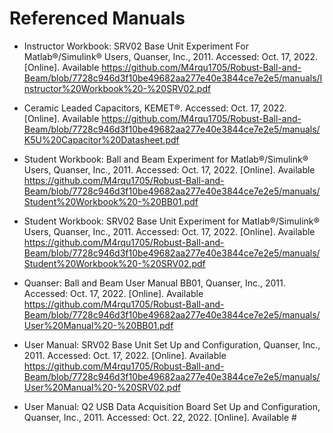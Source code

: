 # Referenced Manuals

* Instructor Workbook: SRV02 Base Unit Experiment For Matlab®/Simulink® Users, Quanser, Inc., 2011. Accessed: Oct. 17, 2022. [Online]. Available https://github.com/M4rqu1705/Robust-Ball-and-Beam/blob/7728c946d3f10be49682aa277e40e3844ce7e2e5/manuals/Instructor%20Workbook%20-%20SRV02.pdf

* Ceramic Leaded Capacitors, KEMET®. Accessed: Oct. 17, 2022. [Online]. Available https://github.com/M4rqu1705/Robust-Ball-and-Beam/blob/7728c946d3f10be49682aa277e40e3844ce7e2e5/manuals/K5U%20Capacitor%20Datasheet.pdf

* Student Workbook: Ball and Beam Experiment for Matlab®/Simulink® Users, Quanser, Inc., 2011. Accessed: Oct. 17, 2022. [Online]. Available https://github.com/M4rqu1705/Robust-Ball-and-Beam/blob/7728c946d3f10be49682aa277e40e3844ce7e2e5/manuals/Student%20Workbook%20-%20BB01.pdf

* Student Workbook: SRV02 Base Unit Experiment for Matlab®/Simulink® Users, Quanser, Inc., 2011. Accessed: Oct. 17, 2022. [Online]. Available https://github.com/M4rqu1705/Robust-Ball-and-Beam/blob/7728c946d3f10be49682aa277e40e3844ce7e2e5/manuals/Student%20Workbook%20-%20SRV02.pdf

* Quanser: Ball and Beam User Manual BB01, Quanser, Inc., 2011. Accessed: Oct. 17, 2022. [Online]. Available https://github.com/M4rqu1705/Robust-Ball-and-Beam/blob/7728c946d3f10be49682aa277e40e3844ce7e2e5/manuals/User%20Manual%20-%20BB01.pdf

* User Manual: SRV02 Base Unit Set Up and Configuration, Quanser, Inc., 2011. Accessed: Oct. 17, 2022. [Online]. Available https://github.com/M4rqu1705/Robust-Ball-and-Beam/blob/7728c946d3f10be49682aa277e40e3844ce7e2e5/manuals/User%20Manual%20-%20SRV02.pdf

* User Manual: Q2 USB Data Acquisition Board Set Up and Configuration, Quanser, Inc., 2011. Accessed: Oct. 22, 2022. [Online]. Available #